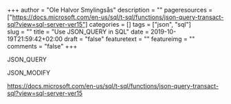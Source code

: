 +++
author = "Ole Halvor Smylingsås"
description = ""
pageresources = ["https://docs.microsoft.com/en-us/sql/t-sql/functions/json-query-transact-sql?view=sql-server-ver15"]
categories = []
tags = ["json", "sql"]     
slug = ""
title = "Use JSON_QUERY in SQL"
date = 2019-10-19T21:59:42+02:00
draft = "false"
featuretext = ""
featureimg = ""
comments = "false"
+++

JSON_QUERY

JSON_MODIFY


https://docs.microsoft.com/en-us/sql/t-sql/functions/json-query-transact-sql?view=sql-server-ver15
<!--more-->